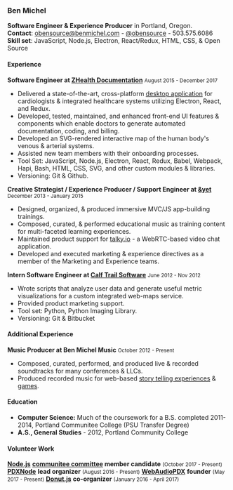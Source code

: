 ### **Ben Michel**

**Software Engineer & Experience Producer** in Portland, Oregon.<br />
**Contact**: obensource@benmichel.com - [@obensource](https://twitter.com/obensource) - 503.575.6086<br />
**Skill set**: JavaScript, Node.js, Electron, React/Redux, HTML, CSS, & Open Source

#### Experience

**Software Engineer at [ZHealth Documentation](https://zhealthdocumentation.com/)**
<small>August 2015 - December 2017</small>
  * Delivered a state-of-the-art, cross-platform [desktop application](https://zhealthdocumentation.com/etch-suite/) for cardiologists & integrated healthcare systems utilizing Electron, React, and Redux.
  * Developed, tested, maintained, and enhanced front-end UI features & components which enable doctors to generate automated documentation, coding, and billing.
  * Developed an SVG-rendered interactive map of the human body's venous & arterial systems.
  * Assisted new team members with their onboarding processes.
  * Tool Set: JavaScript, Node.js, Electron, React, Redux, Babel, Webpack, Hapi, Bash, HTML, CSS, SVG, and other custom modules & libraries.
  * Versioning: Git & Github.

**Creative Strategist / Experience Producer / Support Engineer at [&yet](https://andyet.com/)**
<small>December 2013 - January 2015</small>
  * Designed, organized, & produced immersive MVC/JS app-building trainings.
  * Composed, curated, & performed educational music as training content for multi-faceted learning experiences.
  * Maintained product support for [talky.io](https://talky.io/) - a WebRTC-based video chat application.
  * Developed and executed marketing & experience directives as a member of the Marketing and Experience teams.

**Intern Software Engineer at [Calf Trail Software](http://calftrail.com/)**
<small>June 2012 - Nov 2012</small>
  * Wrote scripts that analyze user data and generate useful metric visualizations for a custom integrated web-maps service.
  * Provided product marketing support.
  * Tool set: Python, Python Imaging Library.
  * Versioning: Git & Bitbucket

#### Additional Experience

**Music Producer at Ben Michel Music**
<small>October 2012 - Present</small>
  * Composed, curated, performed, and produced live & recorded soundtracks for many conferences & LLCs.
  * Produced recorded music for web-based [story telling experiences](https://wildling.co/) & [games](https://www.nytimes.com/interactive/2016/11/01/opinion/voting-suppression-videogame.html).

#### Education
* **Computer Science:** Much of the coursework for a B.S. completed
2011-2014, Portland Communitee College (PSU Transfer Degree)
* **A.S., General Studies** - 2012, Portland Community College

#### Volunteer Work

**[Node.js](https://github.com/nodejs)** **[communitee committee](https://github.com/nodejs/community-committee) member candidate** <small>(October 2017 - Present)</small>
**[PDXNode](http://pdxnode.org/)** **lead organizer** <small>(August 2016 - Present)</small>
**[WebAudioPDX](https://github.com/WebAudioPDX/webaudiopdx)** **founder** <small>(May 2017 - Present)</small>
**[Donut.js](http://donutjs.club)** **co-organizer** <small>(January 2016 - April 2017)</small>


